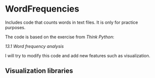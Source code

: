 # WordFrequencies
Includes code that counts words in text files. It is only for practice purposes.



The code is based on the exercise from *Think Python*:

*13.1 Word frequency analysis*

I will try to modify this code and add new features such as visualization.

## Visualization libraries
